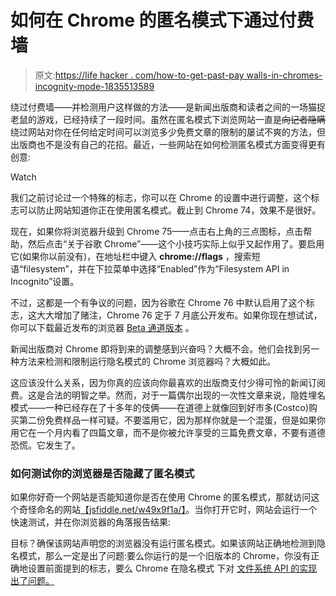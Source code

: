 # 如何在 Chrome 的匿名模式下通过付费墙

> 原文:[https://life hacker . com/how-to-get-past-pay walls-in-chromes-incognity-mode-1835513589](https://lifehacker.com/how-to-get-past-paywalls-in-chromes-incognito-mode-1835513589)

绕过付费墙——并检测用户这样做的方法——是新闻出版商和读者之间的一场猫捉老鼠的游戏，已经持续了一段时间。虽然在匿名模式下浏览网站一直是~~向记者隐瞒~~绕过网站对你在任何给定时间可以浏览多少免费文章的限制的屡试不爽的方法，但出版商也不是没有自己的花招。最近，一些网站在如何检测匿名模式方面变得更有创意:

Watch

我们之前讨论过一个特殊的标志，你可以在 Chrome 的设置中进行调整，这个标志可以防止网站知道你正在使用匿名模式。截止到 Chrome 74，效果不是很好。

现在，如果你将浏览器升级到 Chrome 75——点击右上角的三点图标，点击帮助，然后点击“关于谷歌 Chrome”——这个小技巧实际上似乎又起作用了。要启用它(如果你以前没有)，在地址栏中键入 **chrome://flags** ，搜索短语“filesystem”，并在下拉菜单中选择“Enabled”作为“Filesystem API in Incognito”设置。

不过，这都是一个有争议的问题，因为谷歌在 Chrome 76 中默认启用了这个标志，这大大增加了赌注，Chrome 76 定于 7 月底公开发布。如果你现在想试试，你可以下载最近发布的浏览器 [Beta 通道版本](https://www.chromestatus.com/features/schedule) 。

新闻出版商对 Chrome 即将到来的调整感到兴奋吗？大概不会。他们会找到另一种方法来检测和限制运行隐名模式的 Chrome 浏览器吗？大概如此。

这应该没什么关系，因为你真的应该向你最喜欢的出版商支付少得可怜的新闻订阅费。这是合法的明智之举。然而，对于一篇偶尔出现的一次性文章来说，隐姓埋名模式——一种已经存在了十多年的伎俩——在道德上就像回到好市多(Costco)购买第二份免费样品一样可疑。不要滥用它，因为那样你就是一个混蛋，但是如果你用它在一个月内看了四篇文章，而不是你被允许享受的三篇免费文章，不要有道德恐慌。它发生了。

### 如何测试你的浏览器是否隐藏了匿名模式

如果你好奇一个网站是否能知道你是否在使用 Chrome 的匿名模式，那就访问这个奇怪命名的网站[【jsfiddle.net/w49x9f1a/】](https://jsfiddle.net/w49x9f1a/)。当你打开它时，网站会运行一个快速测试，并在你浏览器的角落报告结果:

目标？确保该网站声明您的浏览器没有运行匿名模式。如果该网站正确地检测到隐名模式，那么一定是出了问题:要么你运行的是一个旧版本的 Chrome，你没有正确地设置前面提到的标志，要么 Chrome 在隐名模式 下对 [文件系统 API 的实现出了问题。](https://www.bleepingcomputer.com/news/google/google-fixing-chrome-api-to-prevent-incognito-mode-detection/)